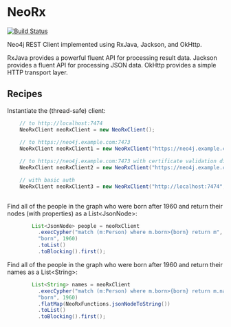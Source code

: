 # NeoRx

[![Build Status](http://ci.macgyver.io/buildStatus/icon?job=neorx-ci)](http://ci.macgyver.io/job/neorx-ci/)

Neo4j REST Client implemented using RxJava, Jackson, and OkHttp.

RxJava provides a powerful fluent API for processing result data.
Jackson provides a fluent API for processing JSON data.
OkHttp provides a simple HTTP transport layer.


## Recipes

Instantiate the (thread-safe) client:
```java
	// to http://localhost:7474
	NeoRxClient neoRxClient = new NeoRxClient(); 
	
	// to https://neo4j.example.com:7473
	NeoRxClient neoRxClient1 = new NeoRxClient("https://neo4j.example.com:7473");

	// to https://neo4j.example.com:7473 with certificate validation disabled
	NeoRxClient neoRxClient2 = new NeoRxClient("https://neo4j.example.com:7473",false);

	// with basic auth
	NeoRxClient neoRxClient3 = new NeoRxClient("http://localhost:7474","myusername","mypassword");
	
```


Find all of the people in the graph who were born after 1960 and
return their nodes (with properties) as a List&lt;JsonNode&gt;:
```java
		List<JsonNode> people = neoRxClient
		  .execCypher("match (m:Person) where m.born>{born} return m", 
		  "born", 1960)
		  .toList()
		  .toBlocking().first();
```

Find all of the people in the graph who were born after 1960 and
return their names as a List&lt;String&gt;:
```java
		List<String> names = neoRxClient
		  .execCypher("match (m:Person) where m.born>{born} return m.name", 
		  "born", 1960)
		  .flatMap(NeoRxFunctions.jsonNodeToString())
		  .toList()
		  .toBlocking().first();
```

